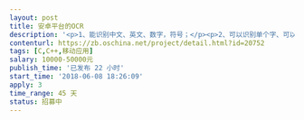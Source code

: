 ```yaml
---                
layout: post       
title: 安卓平台的OCR           
description: '<p>1、能识别中文、英文、数字，符号；</p><p>2、可以识别单个字、可以识别词语、可以识别句子、可以识别整页；</p><p>3、识别后转换为文本，可以另存；</p><p>4、识别后朗读出来；</p><p>5、识别过程需要多线程；</p><p>6、识别精度95%以上。</p>'     
contenturl: https://zb.oschina.net/project/detail.html?id=20752      
tags: [C,C++,移动应用]            
salary: 10000-50000元          
publish_time: '已发布 22 小时'         
start_time: '2018-06-08 18:26:09'           
apply: 3                   
time_range: 45 天              
status: 招募中                  
---                 
```

